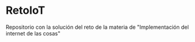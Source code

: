 # RetoIoT
Repositorio con la solución del reto de la materia de "Implementación del internet de las cosas"
